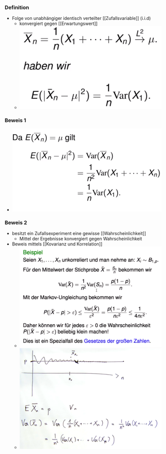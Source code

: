 ### Definition
+ Folge von unabhängiger identisch verteilter [[Zufallsvariable]] (i.i.d)
	+ konvergiert gegen [[Erwartungswert]]
	+ ![](Pasted%20image%2020221114103938.png)

### Beweis 1
+ ![](Pasted%20image%2020221114104008.png)

### Beweis 2
+ besitzt ein Zufallsexperiment eine gewisse [[Wahrscheinlichkeit]]
	+ Mittel der Ergebnisse konvergiert gegen Wahrscheinlichkeit
+ Beweis mittels [[Kovarianz und Korrelation]]
	+ ![](Pasted%20image%2020221111173922.png)
	+ ![](Pasted%20image%2020221111173910.png)